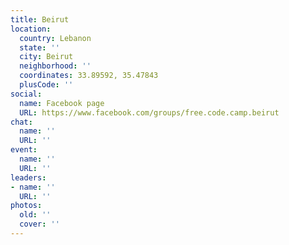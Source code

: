 ```yaml
---
title: Beirut
location:
  country: Lebanon
  state: ''
  city: Beirut
  neighborhood: ''
  coordinates: 33.89592, 35.47843
  plusCode: ''
social:
  name: Facebook page
  URL: https://www.facebook.com/groups/free.code.camp.beirut
chat:
  name: ''
  URL: ''
event:
  name: ''
  URL: ''
leaders:
- name: ''
  URL: ''
photos:
  old: ''
  cover: ''
---
```

